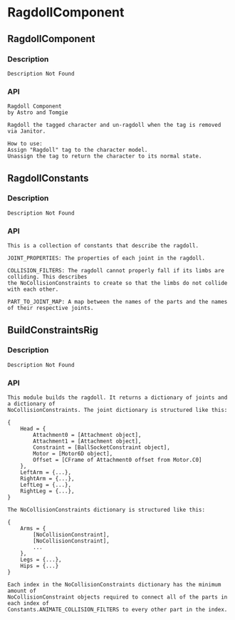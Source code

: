 # RagdollComponent

## RagdollComponent

### Description

	Description Not Found

### API
	Ragdoll Component
	by Astro and Tomgie

	Ragdoll the tagged character and un-ragdoll when the tag is removed via Janitor.

	How to use:
	Assign "Ragdoll" tag to the character model.
	Unassign the tag to return the character to its normal state.

## RagdollConstants

### Description

    Description Not Found

### API

	This is a collection of constants that describe the ragdoll.

	JOINT_PROPERTIES: The properties of each joint in the ragdoll.

	COLLISION_FILTERS: The ragdoll cannot properly fall if its limbs are colliding. This describes
	the NoCollisionConstraints to create so that the limbs do not collide with each other.

	PART_TO_JOINT_MAP: A map between the names of the parts and the names of their respective joints.

## BuildConstraintsRig

### Description

    Description Not Found

### API

	This module builds the ragdoll. It returns a dictionary of joints and a dictionary of
	NoCollisionConstraints. The joint dictionary is structured like this:

	{
		Head = {
			Attachment0 = [Attachment object],
			Attachment1 = [Attachment object],
			Constraint = [BallSocketConstraint object],
			Motor = [Motor6D object],
			Offset = [CFrame of Attachment0 offset from Motor.C0]
		},
		LeftArm = {...},
		RightArm = {...},
		LeftLeg = {...},
		RightLeg = {...},
	}

	The NoCollisionConstraints dictionary is structured like this:

	{
		Arms = {
			[NoCollisionConstraint],
			[NoCollisionConstraint],
			...
		},
		Legs = {...},
		Hips = {...}
	}

	Each index in the NoCollisionConstraints dictionary has the minimum amount of
	NoCollisionConstraint objects required to connect all of the parts in each index of
	Constants.ANIMATE_COLLISION_FILTERS to every other part in the index.
